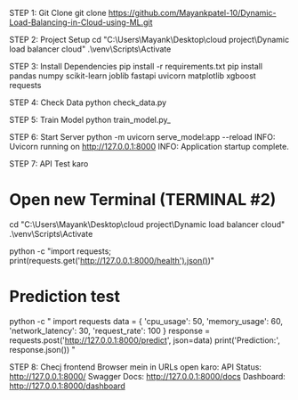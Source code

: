 

STEP 1: Git Clone 
git clone https://github.com/Mayankpatel-10/Dynamic-Load-Balancing-in-Cloud-using-ML.git

STEP 2: Project Setup
cd "C:\Users\Mayank\Desktop\cloud project\Dynamic load balancer cloud"
.\venv\Scripts\Activate

STEP 3: Install Dependencies
pip install -r requirements.txt
pip install pandas numpy scikit-learn joblib fastapi uvicorn matplotlib xgboost requests

STEP 4: Check Data
python check_data.py

STEP 5: Train Model
python train_model.py_

STEP 6: Start Server
python -m uvicorn serve_model:app --reload
INFO:     Uvicorn running on http://127.0.0.1:8000
INFO:     Application startup complete.

STEP 7: API Test karo
# Open new Terminal (TERMINAL #2)
cd "C:\Users\Mayank\Desktop\cloud project\Dynamic load balancer cloud"
.\venv\Scripts\Activate

python -c "import requests; print(requests.get('http://127.0.0.1:8000/health').json())"

# Prediction test
python -c "
import requests
data = {
    'cpu_usage': 50,
    'memory_usage': 60, 
    'network_latency': 30,
    'request_rate': 100
}
response = requests.post('http://127.0.0.1:8000/predict', json=data)
print('Prediction:', response.json())
"

STEP 8: Checj frontend
Browser mein in URLs open karo:
API Status:  http://127.0.0.1:8000/
Swagger Docs:  http://127.0.0.1:8000/docs
Dashboard:  http://127.0.0.1:8000/dashboard
